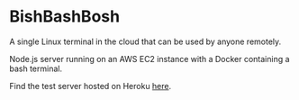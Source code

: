 # BishBashBosh
A single Linux terminal in the cloud that can be used by anyone remotely.

Node.js server running on an AWS EC2 instance with a Docker containing a bash terminal.

Find the test server hosted on Heroku [here](http://ec2-35-176-139-236.eu-west-2.compute.amazonaws.com:3000).
